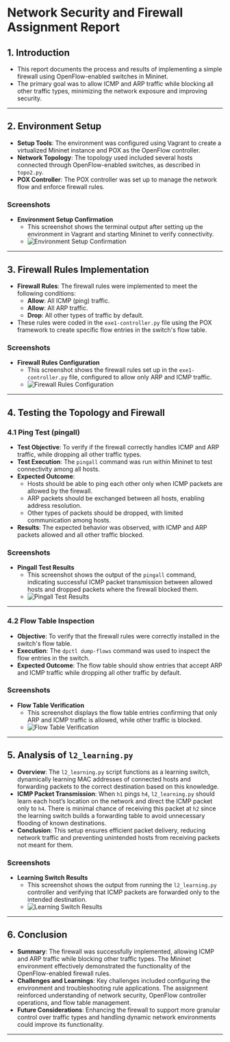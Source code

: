 # Network Security and Firewall Assignment Report

## 1. Introduction
- This report documents the process and results of implementing a simple firewall using OpenFlow-enabled switches in Mininet.
- The primary goal was to allow ICMP and ARP traffic while blocking all other traffic types, minimizing the network exposure and improving security.

---

## 2. Environment Setup
- **Setup Tools**: The environment was configured using Vagrant to create a virtualized Mininet instance and POX as the OpenFlow controller.
- **Network Topology**: The topology used included several hosts connected through OpenFlow-enabled switches, as described in `topo2.py`.
- **POX Controller**: The POX controller was set up to manage the network flow and enforce firewall rules.

### Screenshots
- **Environment Setup Confirmation**
  - This screenshot shows the terminal output after setting up the environment in Vagrant and starting Mininet to verify connectivity.
  - ![Environment Setup Confirmation](path/to/setup_confirmation_screenshot.png)

---

## 3. Firewall Rules Implementation
- **Firewall Rules**: The firewall rules were implemented to meet the following conditions:
  - **Allow**: All ICMP (ping) traffic.
  - **Allow**: All ARP traffic.
  - **Drop**: All other types of traffic by default.
- These rules were coded in the `exe1-controller.py` file using the POX framework to create specific flow entries in the switch's flow table.

### Screenshots
- **Firewall Rules Configuration**
  - This screenshot shows the firewall rules set up in the `exe1-controller.py` file, configured to allow only ARP and ICMP traffic.
  - ![Firewall Rules Configuration](path/to/firewall_rules_screenshot.png)

---

## 4. Testing the Topology and Firewall

### 4.1 Ping Test (pingall)
- **Test Objective**: To verify if the firewall correctly handles ICMP and ARP traffic, while dropping all other traffic types.
- **Test Execution**: The `pingall` command was run within Mininet to test connectivity among all hosts.
- **Expected Outcome**:
  - Hosts should be able to ping each other only when ICMP packets are allowed by the firewall.
  - ARP packets should be exchanged between all hosts, enabling address resolution.
  - Other types of packets should be dropped, with limited communication among hosts.
- **Results**: The expected behavior was observed, with ICMP and ARP packets allowed and all other traffic blocked.

### Screenshots
- **Pingall Test Results**
  - This screenshot shows the output of the `pingall` command, indicating successful ICMP packet transmission between allowed hosts and dropped packets where the firewall blocked them.
  - ![Pingall Test Results](path/to/pingall_test_results_screenshot.png)

---

### 4.2 Flow Table Inspection
- **Objective**: To verify that the firewall rules were correctly installed in the switch's flow table.
- **Execution**: The `dpctl dump-flows` command was used to inspect the flow entries in the switch.
- **Expected Outcome**: The flow table should show entries that accept ARP and ICMP traffic while dropping all other traffic by default.

### Screenshots
- **Flow Table Verification**
  - This screenshot displays the flow table entries confirming that only ARP and ICMP traffic is allowed, while other traffic is blocked.
  - ![Flow Table Verification](path/to/flow_table_screenshot.png)

---

## 5. Analysis of `l2_learning.py`
- **Overview**: The `l2_learning.py` script functions as a learning switch, dynamically learning MAC addresses of connected hosts and forwarding packets to the correct destination based on this knowledge.
- **ICMP Packet Transmission**: When `h1` pings `h4`, `l2_learning.py` should learn each host’s location on the network and direct the ICMP packet only to `h4`. There is minimal chance of receiving this packet at `h2` since the learning switch builds a forwarding table to avoid unnecessary flooding of known destinations.
- **Conclusion**: This setup ensures efficient packet delivery, reducing network traffic and preventing unintended hosts from receiving packets not meant for them.

### Screenshots
- **Learning Switch Results**
  - This screenshot shows the output from running the `l2_learning.py` controller and verifying that ICMP packets are forwarded only to the intended destination.
  - ![Learning Switch Results](path/to/learning_switch_results_screenshot.png)

---

## 6. Conclusion
- **Summary**: The firewall was successfully implemented, allowing ICMP and ARP traffic while blocking other traffic types. The Mininet environment effectively demonstrated the functionality of the OpenFlow-enabled firewall rules.
- **Challenges and Learnings**: Key challenges included configuring the environment and troubleshooting rule applications. The assignment reinforced understanding of network security, OpenFlow controller operations, and flow table management.
- **Future Considerations**: Enhancing the firewall to support more granular control over traffic types and handling dynamic network environments could improve its functionality.

---


